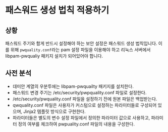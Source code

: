 # 패스워드 생성 법칙 적용하기

## 상황
패스워드 주기와 함게 반드시 설정해야 하는 보안 설정은 패스워드 생성 법칙입니다.
이를 위해 `pwquality.conf`라는 pam 설정 파일을 이용해야 하고 리눅스 서버에서 libpam-pwqualiy 패키지 설치가 되어있어야 합니다.

## 사전 분석
- 데미안 계열의 우분투에는 libpam-pwquailty 패키지를 설치한다.
- 패스워드 변경 주기는 /etc/security/pwpquality.conf 파일로 설정한다.
- /etc/security/pwquality.conf 파일을 설정하기 전에 원본 파일은 백업받는다.
- qwquality.conf 파일은 사용자가 커스텀으로 설정하는 파라미터들로 구성되어 있으며, Jinja2 템플릿 방식으로 구현한다.
- 파라미터들은 별도의 변수 설정 파일에서 정의한 파라미터 값으로 사용하고, 파라미터 정의 여부를 체크하여 pwpuality.conf 파일의 내용을 구성한다.


